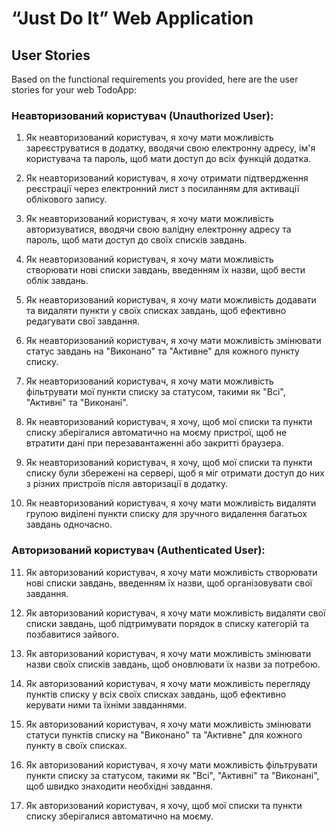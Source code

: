 # “Just Do It” Web Application<br>

## User Stories
Based on the functional requirements you provided, here are the user stories for your web TodoApp:

### Неавторизований користувач (Unauthorized User):

1. Як неавторизований користувач, я хочу мати можливість зареєструватися в додатку, вводячи свою електронну адресу, ім'я користувача та пароль, щоб мати доступ до всіх функцій додатка.

2. Як неавторизований користувач, я хочу отримати підтвердження реєстрації через електронний лист з посиланням для активації облікового запису.

3. Як неавторизований користувач, я хочу мати можливість авторизуватися, вводячи свою валідну електронну адресу та пароль, щоб мати доступ до своїх списків завдань.

4. Як неавторизований користувач, я хочу мати можливість створювати нові списки завдань, введенням їх назви, щоб вести облік завдань.

5. Як неавторизований користувач, я хочу мати можливість додавати та видаляти пункти у своїх списках завдань, щоб ефективно редагувати свої завдання.

6. Як неавторизований користувач, я хочу мати можливість змінювати статус завдань на "Виконано" та "Активне" для кожного пункту списку.

7. Як неавторизований користувач, я хочу мати можливість фільтрувати мої пункти списку за статусом, такими як "Всі", "Активні" та "Виконані".

8. Як неавторизований користувач, я хочу, щоб мої списки та пункти списку зберігалися автоматично на моєму пристрої, щоб не втратити дані при перезавантаженні або закритті браузера.

9. Як неавторизований користувач, я хочу, щоб мої списки та пункти списку були збережені на сервері, щоб я міг отримати доступ до них з різних пристроїв після авторизації в додатку.

10. Як неавторизований користувач, я хочу мати можливість видаляти групою виділені пункти списку для зручного видалення багатьох завдань одночасно.

### Авторизований користувач (Authenticated User):

11. Як авторизований користувач, я хочу мати можливість створювати нові списки завдань, введенням їх назви, щоб організовувати свої завдання.

12. Як авторизований користувач, я хочу мати можливість видаляти свої списки завдань, щоб підтримувати порядок в списку категорій та позбавитися зайвого.

13. Як авторизований користувач, я хочу мати можливість змінювати назви своїх списків завдань, щоб оновлювати їх назви за потребою.

14. Як авторизований користувач, я хочу мати можливість перегляду пунктів списку у всіх своїх списках завдань, щоб ефективно керувати ними та їхніми завданнями.

15. Як авторизований користувач, я хочу мати можливість змінювати статуси пунктів списку на "Виконано" та "Активне" для кожного пункту в своїх списках.

16. Як авторизований користувач, я хочу мати можливість фільтрувати пункти списку за статусом, такими як "Всі", "Активні" та "Виконані", щоб швидко знаходити необхідні завдання.

17. Як авторизований користувач, я хочу, щоб мої списки та пункти списку зберігалися автоматично на моєму.